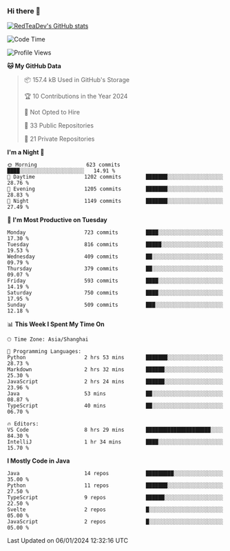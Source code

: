 ### Hi there 👋

<!--
**RedTeaDev/RedTeaDev** is a ✨ _special_ ✨ repository because its `README.md` (this file) appears on your GitHub profile.

Here are some ideas to get you started:

- 🔭 I’m currently working on ...
- 🌱 I’m currently learning ...
- 👯 I’m looking to collaborate on ...
- 🤔 I’m looking for help with ...
- 💬 Ask me about ...
- 📫 How to reach me: ...
- 😄 Pronouns: ...
- ⚡ Fun fact: ...
-->

<!--
[![wakatime](https://wakatime.com/badge/user/6b101ed0-04c0-4490-9283-eb61f2efff96.svg)](https://wakatime.com/@6b101ed0-04c0-4490-9283-eb61f2efff96)
!-->

[![RedTeaDev's GitHub stats](https://github-readme-stats.vercel.app/api?username=RedTeaDev)](https://github.com/anuraghazra/github-readme-stats)
<!--
[![willianrod's wakatime stats](https://github-readme-stats.vercel.app/api/wakatime?username=RedTeaDev)](https://github.com/anuraghazra/github-readme-stats)
!-->
<!--START_SECTION:waka-->
![Code Time](http://img.shields.io/badge/Code%20Time-1%2C977%20hrs%2040%20mins-blue)

![Profile Views](http://img.shields.io/badge/Profile%20Views-2-blue)

**🐱 My GitHub Data** 

> 📦 157.4 kB Used in GitHub's Storage 
 > 
> 🏆 10 Contributions in the Year 2024
 > 
> 🚫 Not Opted to Hire
 > 
> 📜 33 Public Repositories 
 > 
> 🔑 21 Private Repositories 
 > 
**I'm a Night 🦉** 

```text
🌞 Morning                623 commits         ████░░░░░░░░░░░░░░░░░░░░░   14.91 % 
🌆 Daytime                1202 commits        ███████░░░░░░░░░░░░░░░░░░   28.76 % 
🌃 Evening                1205 commits        ███████░░░░░░░░░░░░░░░░░░   28.83 % 
🌙 Night                  1149 commits        ███████░░░░░░░░░░░░░░░░░░   27.49 % 
```
📅 **I'm Most Productive on Tuesday** 

```text
Monday                   723 commits         ████░░░░░░░░░░░░░░░░░░░░░   17.30 % 
Tuesday                  816 commits         █████░░░░░░░░░░░░░░░░░░░░   19.53 % 
Wednesday                409 commits         ██░░░░░░░░░░░░░░░░░░░░░░░   09.79 % 
Thursday                 379 commits         ██░░░░░░░░░░░░░░░░░░░░░░░   09.07 % 
Friday                   593 commits         ████░░░░░░░░░░░░░░░░░░░░░   14.19 % 
Saturday                 750 commits         ████░░░░░░░░░░░░░░░░░░░░░   17.95 % 
Sunday                   509 commits         ███░░░░░░░░░░░░░░░░░░░░░░   12.18 % 
```


📊 **This Week I Spent My Time On** 

```text
🕑︎ Time Zone: Asia/Shanghai

💬 Programming Languages: 
Python                   2 hrs 53 mins       ███████░░░░░░░░░░░░░░░░░░   28.73 % 
Markdown                 2 hrs 32 mins       ██████░░░░░░░░░░░░░░░░░░░   25.30 % 
JavaScript               2 hrs 24 mins       ██████░░░░░░░░░░░░░░░░░░░   23.96 % 
Java                     53 mins             ██░░░░░░░░░░░░░░░░░░░░░░░   08.87 % 
TypeScript               40 mins             ██░░░░░░░░░░░░░░░░░░░░░░░   06.70 % 

🔥 Editors: 
VS Code                  8 hrs 29 mins       █████████████████████░░░░   84.30 % 
IntelliJ                 1 hr 34 mins        ████░░░░░░░░░░░░░░░░░░░░░   15.70 % 
```

**I Mostly Code in Java** 

```text
Java                     14 repos            █████████░░░░░░░░░░░░░░░░   35.00 % 
Python                   11 repos            ███████░░░░░░░░░░░░░░░░░░   27.50 % 
TypeScript               9 repos             ██████░░░░░░░░░░░░░░░░░░░   22.50 % 
Svelte                   2 repos             █░░░░░░░░░░░░░░░░░░░░░░░░   05.00 % 
JavaScript               2 repos             █░░░░░░░░░░░░░░░░░░░░░░░░   05.00 % 
```




 Last Updated on 06/01/2024 12:32:16 UTC
<!--END_SECTION:waka-->


